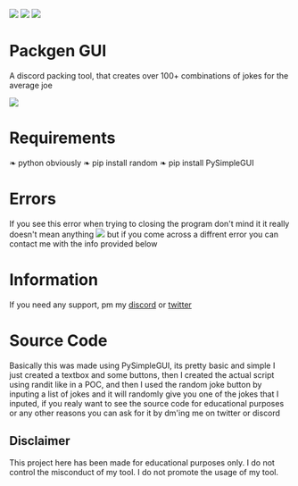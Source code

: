 ![](https://img.shields.io/J9C/watchers/J9C/discord-packgen-gui?style=social) ![](https://img.shields.io/github/stars/J9C/discord-packgen-gui?style=social) ![](https://img.shields.io/github/forks/J9C/discord-packgen-gui?style=social)

# Packgen GUI
A discord packing tool, that creates over 100+ combinations of jokes for the average joe

![](https://cdn.discordapp.com/attachments/841471968195903498/842589200091447306/unknown.png)

# Requirements
❧ python obviously
❧ pip install random
❧ pip install PySimpleGUI

# Errors
If you see this error when trying to closing the program don't mind it it really doesn't mean anything
![](https://cdn.discordapp.com/attachments/830502181274648607/842590489379340308/unknown.png)
but if you come across a diffrent error you can contact me with the info provided below

# Information
If you need any support, pm my <a href="https://discord.com/users/250743267128246293">discord</a> or <a href="https://twitter.com/cuturthighs">twitter</a>

# Source Code
Basically this was made using PySimpleGUI, its pretty basic and simple I just created a textbox and some buttons, then I created the actual script using randit like in a POC, and then I used the random joke button by inputing a list of jokes and it will randomly give you one of the jokes that I inputed, if you realy want to see the source code for educational purposes or any other reasons you can ask for it by dm'ing me on twitter or discord

## Disclaimer
This project here has been made for educational purposes only. I do not control the misconduct of my tool. I do not promote the usage of my tool.

